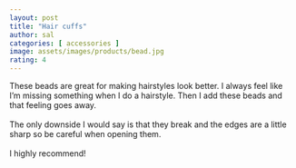 ```yaml
---
layout: post
title: "Hair cuffs"
author: sal
categories: [ accessories ]
image: assets/images/products/bead.jpg
rating: 4
---
```

These beads are great for making hairstyles look better. I always feel like I’m missing something when I do a hairstyle. Then I add these beads and that feeling goes away.<br><br>
The only downside I would say is that they break and the edges are a little sharp so be careful when opening them.<br><br>
I highly recommend!
